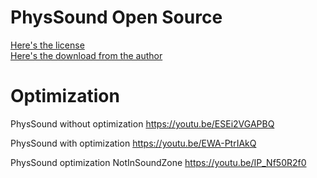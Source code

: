 # PhysSound Open Source
[Here's the license](https://forum.unity.com/threads/open-source-physsound-physics-audio-system.334297/page-2#post-4399633)  
[Here's the download from the author](https://forum.unity.com/threads/open-source-physsound-physics-audio-system.334297/page-2#post-4399633)  

# Optimization
PhysSound without optimization https://youtu.be/ESEi2VGAPBQ

PhysSound with optimization https://youtu.be/EWA-PtrIAkQ

PhysSound optimization NotInSoundZone https://youtu.be/IP_Nf50R2f0
